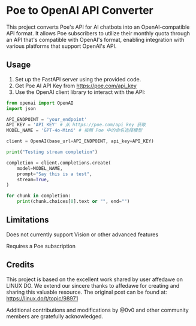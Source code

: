 # Poe to OpenAI API Converter

This project converts Poe's API for AI chatbots into an OpenAI-compatible API format. It allows Poe subscribers to utilize their monthly quota through an API that's compatible with OpenAI's format, enabling integration with various platforms that support OpenAI's API.

## Usage

1. Set up the FastAPI server using the provided code.
2. Get Poe AI API Key from https://poe.com/api_key
3. Use the OpenAI client library to interact with the API:

```python
from openai import OpenAI
import json

API_ENDPOINT = 'your_endpoint'
API_KEY = 'API_KEY' # 从 https://poe.com/api_key 获取
MODEL_NAME = 'GPT-4o-Mini' # 按照 Poe 中的命名选择模型

client = OpenAI(base_url=API_ENDPOINT, api_key=API_KEY)

print("Testing stream completion")

completion = client.completions.create(
    model=MODEL_NAME,
    prompt="Say this is a test",
    stream=True,
)

for chunk in completion:
    print(chunk.choices[0].text or "", end="")
```

## Limitations

Does not currently support Vision or other advanced features

Requires a Poe subscription

## Credits

This project is based on the excellent work shared by user affedawe on LINUX DO. We extend our sincere thanks to affedawe for creating and sharing this valuable resource. The original post can be found at:
https://linux.do/t/topic/98971

Additional contributions and modifications by @0v0 and other community members are gratefully acknowledged.
